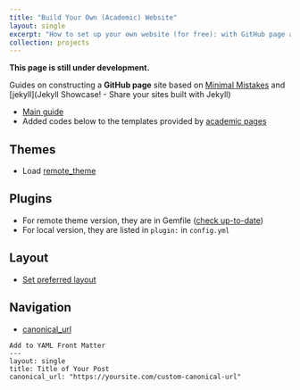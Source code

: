 ```yaml
---
title: "Build Your Own (Academic) Website"
layout: single
excerpt: "How to set up your own website (for free): with GitHub page and Minimal Mistakes (Jekyll)"
collection: projects
---
```


**This page is still under development.**

Guides on constructing a **GitHub page** site based on [Minimal Mistakes](https://mmistakes.github.io/minimal-mistakes/) and [jekyll](Jekyll Showcase! - Share your sites built with Jekyll)
  - [Main guide](https://github.com/mmistakes/mm-github-pages-starter)
  - Added codes below to the templates provided by [academic pages](https://github.com/academicpages/academicpages.github.io)

## Themes
- Load [remote_theme](https://github.com/mmistakes/minimal-mistakes/blob/master/docs/_config.yml)

## Plugins
- For remote theme version, they are in Gemfile ([check up-to-date](https://github.com/mmistakes/minimal-mistakes/blob/master/docs/_config.yml))
- For local version, they are listed in `plugin:` in `config.yml`


## Layout

- [Set preferred layout](https://mmistakes.github.io/minimal-mistakes/docs/layouts/)


## Navigation

- [canonical_url](https://mmistakes.github.io/minimal-mistakes/docs/layouts/)

```
Add to YAML Front Matter
---
layout: single
title: Title of Your Post
canonical_url: "https://yoursite.com/custom-canonical-url"
```
